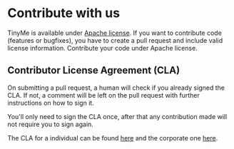 # Contribute with us

TinyMe is available under [Apache license](https://github.com/conversationplatform/cnv-plugins-template/blob/master/LICENSE). If you want to contribute code (features or bugfixes), you have to create a pull request and include valid license information. Contribute your code under Apache license.

## Contributor License Agreement (CLA)

On submitting a pull request, a human will check if you already signed the CLA. If not, a comment will be left on the pull request with further instructions on how to sign it.

You'll only need to sign the CLA once, after that any contribution made will not require you to sign again.

The CLA for a individual can be found [here](https://github.com/conversationplatform/cnv-plugins-template/blob/master/CLAIndividual.pdf) and the corporate one [here](https://github.com/conversationplatform/cnv-plugins-template/blob/master/CLACorporate.pdf).

